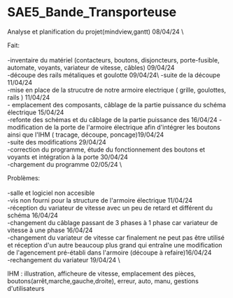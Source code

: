 # SAE5_Bande_Transporteuse

Analyse et planification du projet(mindview,gantt) 08/04/24 \


Fait:\
\
      -inventaire du matériel (contacteurs, boutons, disjoncteurs, porte-fusible, automate, voyants, variateur de vitesse, câbles) 09/04/24\
      -découpe des rails métaliques et goulotte 09/04/24\ 
      -suite de la découpe 11/04/24\
      -mise en place de la strucutre de notre armoire electrique ( grille, goulottes, rails ) 11/04/24\
      - emplacement des composants, câblage de la partie puissance du schéma électrique 15/04/24\
      -refonte des schémas et du câblage de la partie puissance des 16/04/24
      -modification de la porte de l'armoire électrique afin d'intégrer les boutons ainsi que l'IHM ( tracage, découpe, poncage)19/04/24\
      -suite des modifications 29/04/24\
      -correction du programme, étude du fonctionnement des boutons et voyants et intégration à la porte 30/04/24 \
      -chargement du programme 02/05/24 \

Problèmes:\
\
          -salle et logiciel non accesible\
          -vis non fourni pour la structure de l'armoire électrique 11/04/24\
          -réception du variateur de vitesse  avec un peu de retard et différent du schéma 16/04/24\
          -changement du câblage passant de 3 phases à 1 phase car variateur de vitesse à une phase 16/04/24\
          -changement du variateur de vitesse car finalement ne peut pas être utilisé et réception d'un autre beaucoup plus grand qui entraîne une modification de l'agencement pré-établi dans l'armoire (découpe à refaire)16/04/24 \
          -rechangement du variateur 19/04/24 \


IHM : illustration, afficheure de vitesse, emplacement des pièces, boutons(arrêt,marche,gauche,droite), erreur, auto, manu, gestions d'utilisateurs  
          
